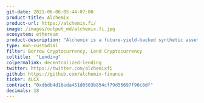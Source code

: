 ```yaml
---
git-date: 2021-06-06:05:44-07:00
product-title: Alchemix
product-url: https://alchemix.fi/
image: /images/output_md/alchemix.fi.jpg
ecosystem: ethereum
product-description: "Alchemix is a future-yield-backed synthetic asset platform with flexible instant loans that repay themselves over time and community DAO. The platform advances your yield farming via a synthetic token representing a fungible claim on any underlying collateral in the Alchemix protocol"
type: non-custodial
filter: Borrow Cryptocurrency, Lend Cryptocurrency
coltitle:  "Lending"
colpermalink: decentralized-lending
twitter: https://twitter.com/alchemixfi
github: https://github.com/alchemix-finance
ticker: ALCX
contract: "0xdbdb4d16eda451d0503b854cf79d55697f90c8df"
decimals: 18
---
```

